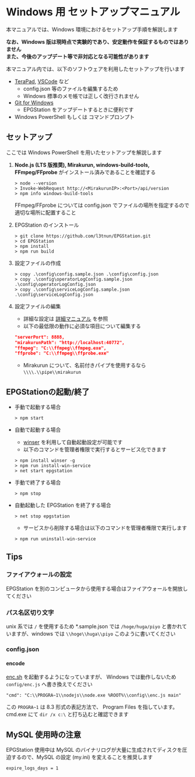 Windows 用 セットアップマニュアル
===

本マニュアルでは、Windows 環境におけるセットアップ手順を解説します

**なお、Windows 版は現時点で実験的であり、安定動作を保証するものではありません  
また、今後のアップデート等で非対応となる可能性があります**

本マニュアル内では、以下のソフトウェアを利用したセットアップを行います

- [TeraPad](http://www5f.biglobe.ne.jp/~t-susumu/), [VSCode](https://code.visualstudio.com/) など
    - config.json 等のファイルを編集するため
    - Windows 標準のメモ帳では正しく改行されません
- [Git for Windows](https://git-for-windows.github.io/)
    - EPGStation をアップデートするときに便利です
- Windows PowerShell もしくは コマンドプロンプト


## セットアップ

ここでは Windows PowerShell を用いたセットアップを解説します

1. **Node.js (LTS 版推奨), Mirakurun, windows-build-tools, FFmpeg/FFprobe** がインストール済みであることを確認する

	```
	> node --version
	> Invoke-WebRequest http://<MirakurunIP>:<Port>/api/version
	> npm info windows-build-tools
	```

	FFmpeg/FFprobe については config.json でファイルの場所を指定するので適切な場所に配置すること

2. EPGStation のインストール

	```
	> git clone https://github.com/l3tnun/EPGStation.git
	> cd EPGStation
	> npm install
	> npm run build

	```
3. 設定ファイルの作成

	```
	> copy .\config\config.sample.json .\config\config.json
	> copy .\config\operatorLogConfig.sample.json .\config\operatorLogConfig.json
	> copy .\config\serviceLogConfig.sample.json .\config\serviceLogConfig.json
	```

4. 設定ファイルの編集
	- 詳細な設定は [詳細マニュアル](conf-manual.md) を参照
	- 以下の最低限の動作に必須な項目について編集する

	```json
	"serverPort": 8888,
	"mirakurunPath": "http://localhost:40772",
    "ffmpeg": "C:\\ffmpeg\\ffmpeg.exe",
    "ffprobe": "C:\\ffmpeg\\ffprobe.exe"
	```

    - Mirakurun について、名前付きパイプを使用するなら `\\\\.\\pipe\\mirakurun`

## EPGStationの起動/終了

- 手動で起動する場合

	```
	> npm start
	```

- 自動で起動する場合
	- [winser](https://github.com/jfromaniello/winser) を利用して自動起動設定が可能です
	- 以下のコマンドを管理者権限で実行するとサービス化できます

    ```
    > npm install winser -g
    > npm run install-win-service
    > net start epgstation
    ```

- 手動で終了する場合

	```
	> npm stop
	```

- 自動起動した EPGStation を終了する場合

	```
	> net stop epgstation
	```

    - サービスから削除する場合は以下のコマンドを管理者権限で実行します

    ```
    > npm run uninstall-win-service
    ```

## Tips

### ファイアウォールの設定
EPGStation を別のコンピュータから使用する場合はファイアウォールを開放してください

### パス名区切り文字

unix 系では `/` を使用するため *.sample.json では `/hoge/huga/piyo` と書かれていますが、windows では `\\hoge\\huga\\piyo` このように書いてください

### config.json
#### encode

[enc.sh](../config/enc.sh) を起動するようになっていますが、 Windows では動作しないため `config/enc.js` へ書き換えでください

```
"cmd": "C:\\PROGRA~1\\nodejs\\node.exe %ROOT%\\config\\enc.js main"
```

この `PROGRA~1` は 8.3 形式の表記方法で、 Program Files を指しています。  
cmd.exe にて `dir /x c:\` と打ち込むと確認できます

## MySQL 使用時の注意

EPGStation 使用中は MySQL のバイナリログが大量に生成されてディスクを圧迫するので、MySQL の設定 (my.ini) を変えることを推奨します

```
expire_logs_days = 1
```